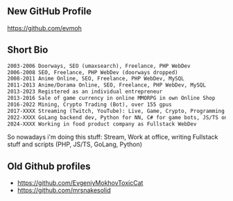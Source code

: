## New GitHub Profile

https://github.com/evmoh

## Short Bio

```txt
2003-2006 Doorways, SEO (umaxsearch), Freelance, PHP WebDev
2006-2008 SEO, Freelance, PHP WebDev (doorways dropped)
2008-2011 Anime Online, SEO, Freelance, PHP WebDev, MySQL
2011-2013 Anime/Dorama Online, SEO, Freelance, PHP WebDev, MySQL
2013-2023 Registered as an individual entrepreneur
2013-2016 Sale of game currency in online MMORPG in own Online Shop
2016-2022 Mining, Crypto Trading (Bot), over 155 gpus
2017-XXXX Streaming (Twitch, YouTube): Live, Game, Crypto, Programming content
2022-XXXX GoLang backend dev, Python for NN, C# for game bots, JS/TS on NextJS for Frontend, PostgreSQL as DB
2024-XXXX Working in food product company as Fullstack WebDev
```

So nowadays i'm doing this stuff:
Stream, Work at office, writing Fullstack stuff and scripts (PHP, JS/TS, GoLang, Python)

## Old Github profiles

- https://github.com/EvgeniyMokhovToxicCat
- https://github.com/mrsnakesolid
